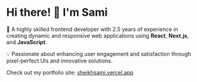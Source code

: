
# Hi there! 👋 I'm Sami

🚀 A highly skilled frontend developer with 2.5 years of experience in creating dynamic and responsive web applications using **React**, **Next.js**, and **JavaScript**.

💡 Passionate about enhancing user engagement and satisfaction through pixel-perfect UIs and innovative solutions.

Check out my portfolio site: [sheikhsami.vercel.app](https://sheikhsami.vercel.app/)
<!--
**sami-011bq/sami-011bq** is a ✨ _special_ ✨ repository because its `README.md` (this file) appears on your GitHub profile.

Here are some ideas to get you started:

- 🔭 I’m currently working on ...
- 🌱 I’m currently learning ...
- 👯 I’m looking to collaborate on ...
- 🤔 I’m looking for help with ...
- 💬 Ask me about ...
- 📫 How to reach me: ...
- 😄 Pronouns: ...
- ⚡ Fun fact: ...
-->
